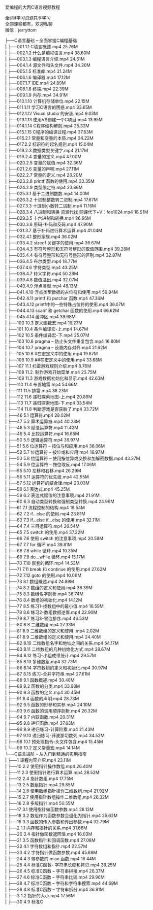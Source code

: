 爱编程的大丙C语言视频教程

全网it学习资源共享学习<br>全网课程都有，欢迎私聊<br>微信：jerryttom<br>

├──C语言基础 – 全面掌握C编程基础<br> | ├──001.1.1 C语言概述.mp4 25.76M<br> | ├──002.1.2 什么是编程语言.mp4 38.60M<br> | ├──003.1.3 编程语言介绍.mp4 24.51M<br> | ├──004.1.4 源文件和头文件.mp4 34.20M<br> | ├──005.1.5 标准库.mp4 21.24M<br> | ├──006.1.6 编译器.mp4 17.12M<br> | ├──007.1.7 IDE.mp4 24.89M<br> | ├──008.1.8 终端.mp4 22.39M<br> | ├──009.1.9 内存.mp4 34.91M<br> | ├──010.1.10 计算机存储单位.mp4 22.15M<br> | ├──011.1.11 学习C语言的困惑.mp4 33.65M<br> | ├──012.1.12 Visual studio 的安装.mp4 9.03M<br> | ├──013.1.13 使用VS创建一个C项目.mp4 13.95M<br> | ├──014.1.14 C程序结构解剖.mp4 35.33M<br> | ├──015.1.15 C程序的编译过程.mp4 37.63M<br> | ├──016.2.1 常量和变量的本质.mp4 34.22M<br> | ├──017.2.2 标识符的起名规则.mp4 15.04M<br> | ├──018.2.3 数据类型关键字.mp4 21.17M<br> | ├──019.2.4 变量的定义.mp4 47.00M<br> | ├──020.2.5 变量的赋值.mp4 32.36M<br> | ├──021.2.6 变量的声明.mp4 27.11M<br> | ├──022.2.7 常量的定义.mp4 23.20M<br> | ├──023.2.8 printf 函数的使用.mp4 33.35M<br> | ├──024.2.9 类型限定符.mp4 23.86M<br> | ├──025.3.1 基于二进制数数.mp4 14.00M<br> | ├──026.3.2 十进制整数转二进制.mp4 17.67M<br> | ├──027.3.3 十进制小数转二进制.mp4 11.16M<br> | ├──028.3.4 八进制和转换 资源代找 网课代下+V：fee1024.mp4 18.91M<br> | ├──029.3.5 十六进制和转换.mp4 26.96M<br> | ├──030.3.6 原码-补码和反码.mp4 47.90M<br> | ├──031.3.7 基于补码进行算术运算.mp4 41.04M<br> | ├──032.4.1 整形家族.mp4 36.02M<br> | ├──033.4.2 sizeof 关键字的使用.mp4 36.67M<br> | ├──034.4.3 有符号整形和无符号整形的取值范围.mp4 39.28M<br> | ├──035.4.4 有符号整形和无符号整形的区别.mp4 32.87M<br> | ├──036.4.5 布尔类型.mp4 18.77M<br> | ├──037.4.6 字符类型.mp4 43.25M<br> | ├──038.4.7 转义字符.mp4 50.28M<br> | ├──039.4.8 数值溢出.mp4 32.07M<br> | ├──040.4.9 浮点类型.mp4 48.13M<br> | ├──041.4.10 浮点类型数据的占位符和使用.mp4 59.84M<br> | ├──042.4.11 printf 和 putchar 函数.mp4 47.36M<br> | ├──043.4.12 printf中的一些特殊占位符的使用.mp4 36.07M<br> | ├──044.4.13 scanf 和 getchar 函数的使用.mp4 66.62M<br> | ├──045.4.14 缓冲区.mp4 39.98M<br> | ├──100 10.3 定义函数宏.mp4 16.27M<br> | ├──101 10.4 条件编译宏-上.mp4 14.67M<br> | ├──102 10.5 条件编译宏-下.mp4 25.07M<br> | ├──103 10.6 pragma – 防止头文件重复包含.mp4 16.80M<br> | ├──104 10.7 pragma – 设置内存对齐.mp4 21.62M<br> | ├──105 10.8 #在宏定义中的使用.mp4 19.87M<br> | ├──106 10.9 ##在宏定义中的使用.mp4 33.68M<br> | ├──107 11.1 扫雷游戏规则介绍.mp4 8.76M<br> | ├──108 11.2. 制作游戏开始菜单.mp4 23.75M<br> | ├──109 11.3 游戏数据初始化和显示.mp4 42.63M<br> | ├──110 11.4 布置地雷.mp4 54.66M<br> | ├──111 11.5 排雷.mp4 38.23M<br> | ├──112 11.6 递归探索地图-上.mp4 20.89M<br> | ├──113 11.7 递归探索地图-下.mp4 33.54M<br> | ├──114 11.8 判断游戏是否获胜了.mp4 33.72M<br> | ├──46 5.1 运算符.mp4 28.02M<br> | ├──47 5.2 算术运算符.mp4 40.23M<br> | ├──48 5.3 赋值运算符.mp4 11.42M<br> | ├──49 5.4 比较运算符.mp4 16.65M<br> | ├──50 5.5 逻辑运算符.mp4 36.97M<br> | ├──51 5.6 位运算符 – 按位与和应用.mp4 36.06M<br> | ├──52 5.7 位运算符 – 按位或和应用.mp4 16.97M<br> | ├──53 5.8 位运算符 – 使用按位异或交换和加解密数据.mp4 43.37M<br> | ├──54 5.9 位运算符 – 按位取反.mp4 17.06M<br> | ├──55 5.10 左移和右移.mp4 26.29M<br> | ├──56 5.11 运算符的优先级.mp4 42.55M<br> | ├──57 5.12 运算符的结合律.mp4 23.03M<br> | ├──58 6.1 表达式.mp4 45.25M<br> | ├──59 6.2 表达式赋值的注意事项.mp4 21.91M<br> | ├──60 6.3 自动类型转换和强制类型转换.mp4 24.96M<br> | ├──61 7.1 流程控制的结构.mp4 16.54M<br> | ├──62 7.2 if…else 的使用.mp4 23.81M<br> | ├──63 7.3 if…else if…else 的使用.mp4 32.11M<br> | ├──64 7.4 三目运算符.mp4 26.54M<br> | ├──65 7.5 switch 的使用.mp4 37.22M<br> | ├──66 7.6 使用 switch 的注意事项.mp4 20.58M<br> | ├──67 7.7 for 循环.mp4 39.81M<br> | ├──68 7.8 while 循环.mp4 10.35M<br> | ├──69 7.9 do…while 循环.mp4 15.17M<br> | ├──70 7.10 嵌套的循环.mp4 14.53M<br> | ├──71 7.11 break 和 continue 的使用.mp4 27.62M<br> | ├──72 7.12 goto 的使用.mp4 10.06M<br> | ├──73 8.1 数组概述.mp4 24.89M<br> | ├──74 8.2 数组的定义和使用.mp4 36.39M<br> | ├──75 8.3 数组名字剖析.mp4 36.74M<br> | ├──76 8.4 数组的初始化.mp4 14.12M<br> | ├──77 8.5 练习1-找数组中的最小值.mp4 16.59M<br> | ├──78 8.6 练习2-数组数据逆置.mp4 22.90M<br> | ├──79 8.7 练习3-冒泡排序.mp4 46.53M<br> | ├──80 8.8 二维数组.mp4 27.33M<br> | ├──81 8.9 二维数组的定义和使用 .mp4 2.02M<br> | ├──81 8.9 二维数组的定义和使用.mp4 24.40M<br> | ├──82 8.10 二维数组名字和地址之间的关系.mp4 54.17M<br> | ├──83 8.11 二维数组的几种初始化方式.mp4 28.67M<br> | ├──84 8.12 练习-小组成绩统计.mp4 29.57M<br> | ├──85 8.13 多维数组.mp4 32.73M<br> | ├──86 8.14 字符数组的定义和初始化.mp4 30.97M<br> | ├──87 8.15 练习-合并字符串.mp4 27.61M<br> | ├──88 9.1 函数概述.mp4 30.48M<br> | ├──89 9.2 函数的分类.mp4 33.68M<br> | ├──90 9.3 函数的定义.mp4 30.45M<br> | ├──91 9.4 函数的声明.mp4 28.73M<br> | ├──92 9.5 函数的形参和实参.mp4 24.10M<br> | ├──93 9.6 函数的调用顺序剖析.mp4 26.32M<br> | ├──94 9.7 内联函数.mp4 20.31M<br> | ├──95 9.8 递归函数.mp4 37.63M<br> | ├──96 9.9 递归练习-计算阶乘.mp4 21.43M<br> | ├──97 9.10 递归练习-菲波那切数列.mp4 34.52M<br> | ├──98 10.1 预处理指令-头文件包含.mp4 15.45M<br> | └──99 10.2 定义常量宏.mp4 14.14M<br> └──C语言进阶 – 从入门到精通的实用指南<br> | ├──1 课程内容介绍.mp4 23.11M<br> | ├──10 2.2 使用指针操作数组.mp4 26.40M<br> | ├──11 2.3 使用指针进行算术运算.mp4 28.52M<br> | ├──12 2.4 指针数组.mp4 17.75M<br> | ├──13 2.5 数组指针.mp4 29.85M<br> | ├──14 2.6 使用数组指针操作二维数组.mp4 21.92M<br> | ├──15 2.7 使用指针数组操作二维数组.mp4 26.32M<br> | ├──16 2.8 多级指针.mp4 50.55M<br> | ├──17 3.1 使用指针做函数参数.mp4 28.12M<br> | ├──18 3.2 数组作为函数参数会退化为指针.mp4 25.62M<br> | ├──19 3.3 函数的传入参数和传出参数.mp4 32.79M<br> | ├──2 1.1 内存和指针的关系.mp4 31.66M<br> | ├──20 3.4 指针做函数返回值.mp4 16.03M<br> | ├──21 3.5 函数指针和回调函数.mp4 27.08M<br> | ├──22 4.1 字符数组和指针.mp4 22.57M<br> | ├──23 4.2 字符指针做函数参数.mp4 45.88M<br> | ├──24 4.3 带参数的 mian 函数.mp4 16.44M<br> | ├──25 4.4 标准C函数- 字符串长度和拷贝.mp4 38.25M<br> | ├──26 4.5 标准C函数 – 字符串拼接.mp4 26.37M<br> | ├──27 4.6 标准C函数 – 字符串比较.mp4 29.96M<br> | ├──28 4.7 标准C函数 – 字符和字符串搜索.mp4 44.69M<br> | ├──29 4.8 标准C函数 – 字符串拆分.mp4 36.81M<br> | ├──3 1.2 指针的大小.mp4 17.56M<br> | ├──30 4.9 标准C